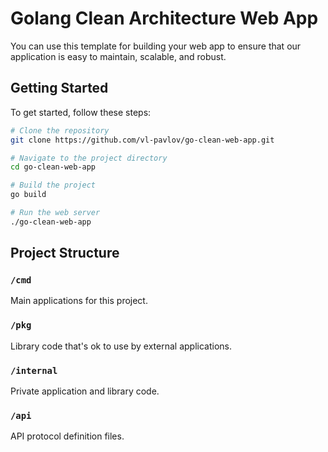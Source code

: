 # Golang Clean Architecture Web App

You can use this template for building your web app to ensure that our application is easy to maintain, scalable, and robust. 

## Getting Started

To get started, follow these steps:

```bash
# Clone the repository
git clone https://github.com/vl-pavlov/go-clean-web-app.git

# Navigate to the project directory
cd go-clean-web-app

# Build the project
go build

# Run the web server
./go-clean-web-app
```

## Project Structure

### `/cmd`
Main applications for this project.

### `/pkg`
Library code that's ok to use by external applications.

### `/internal`
Private application and library code.

### `/api`
API protocol definition files.

